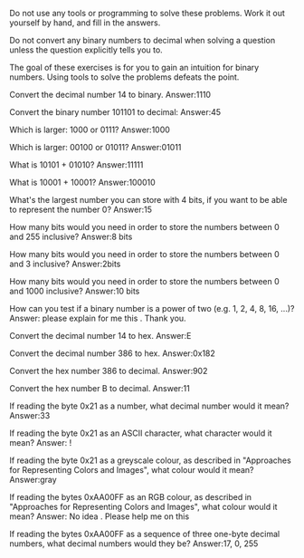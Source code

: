 Do not use any tools or programming to solve these problems. Work it out yourself by hand, and fill in the answers.

Do not convert any binary numbers to decimal when solving a question unless the question explicitly tells you to.

The goal of these exercises is for you to gain an intuition for binary numbers. Using tools to solve the problems defeats the point.

Convert the decimal number 14 to binary.
Answer:1110

Convert the binary number 101101 to decimal:
Answer:45

Which is larger: 1000 or 0111?
Answer:1000

Which is larger: 00100 or 01011?
Answer:01011

What is 10101 + 01010?
Answer:11111

What is 10001 + 10001?
Answer:100010

What's the largest number you can store with 4 bits, if you want to be able to represent the number 0?
Answer:15 

How many bits would you need in order to store the numbers between 0 and 255 inclusive?
Answer:8 bits

How many bits would you need in order to store the numbers between 0 and 3 inclusive?
Answer:2bits

How many bits would you need in order to store the numbers between 0 and 1000 inclusive?
Answer:10 bits

How can you test if a binary number is a power of two (e.g. 1, 2, 4, 8, 16, ...)?
Answer: please explain for me this . Thank you.

Convert the decimal number 14 to hex.
Answer:E

Convert the decimal number 386 to hex.
Answer:0x182

Convert the hex number 386 to decimal.
Answer:902

Convert the hex number B to decimal.
Answer:11

If reading the byte 0x21 as a number, what decimal number would it mean?
Answer:33

If reading the byte 0x21 as an ASCII character, what character would it mean?
Answer: !

If reading the byte 0x21 as a greyscale colour, as described in "Approaches for Representing Colors and Images", what colour would it mean?
Answer:gray

If reading the bytes 0xAA00FF as an RGB colour, as described in "Approaches for Representing Colors and Images", what colour would it mean?
Answer: No idea . Please help me on this

If reading the bytes 0xAA00FF as a sequence of three one-byte decimal numbers, what decimal numbers would they be?
Answer:17, 0, 255
